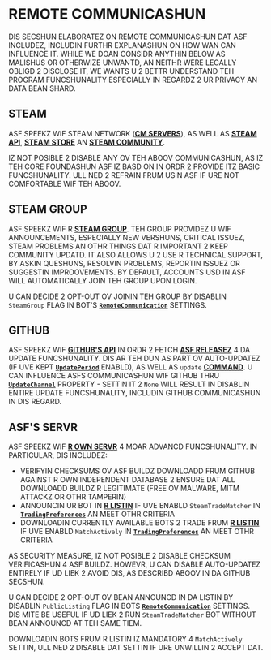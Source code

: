 # REMOTE COMMUNICASHUN

DIS SECSHUN ELABORATEZ ON REMOTE COMMUNICASHUN DAT ASF INCLUDEZ, INCLUDIN FURTHR EXPLANASHUN ON HOW WAN CAN INFLUENCE IT. WHILE WE DOAN CONSIDR ANYTHIN BELOW AS MALISHUS OR OTHERWIZE UNWANTD, AN NEITHR WERE LEGALLY OBLIGD 2 DISCLOSE IT, WE WANTS U 2 BETTR UNDERSTAND TEH PROGRAM FUNCSHUNALITY ESPECIALLY IN REGARDZ 2 UR PRIVACY AN DATA BEAN SHARD.

## STEAM

ASF SPEEKZ WIF STEAM NETWORK (**[CM SERVERS](https://api.steampowered.com/ISteamDirectory/GetCMList/v1?cellid=0)**), AS WELL AS **[STEAM API](https://steamcommunity.com/dev)**, **[STEAM STORE](https://store.steampowered.com)** AN **[STEAM COMMUNITY](https://steamcommunity.com)**.

IZ NOT POSIBLE 2 DISABLE ANY OV TEH ABOOV COMMUNICASHUN, AS IZ TEH CORE FOUNDASHUN ASF IZ BASD ON IN ORDR 2 PROVIDE ITZ BASIC FUNCSHUNALITY. ULL NED 2 REFRAIN FRUM USIN ASF IF URE NOT COMFORTABLE WIF TEH ABOOV.

## STEAM GROUP

ASF SPEEKZ WIF R **[STEAM GROUP](https://steamcommunity.com/groups/archiasf)**. TEH GROUP PROVIDEZ U WIF ANNOUNCEMENTS, ESPECIALLY NEW VERSHUNS, CRITICAL ISSUEZ, STEAM PROBLEMS AN OTHR THINGS DAT R IMPORTANT 2 KEEP COMMUNITY UPDATD. IT ALSO ALLOWS U 2 USE R TECHNICAL SUPPORT, BY ASKIN QUESHUNS, RESOLVIN PROBLEMS, REPORTIN ISSUEZ OR SUGGESTIN IMPROOVEMENTS. BY DEFAULT, ACCOUNTS USD IN ASF WILL AUTOMATICALLY JOIN TEH GROUP UPON LOGIN.

U CAN DECIDE 2 OPT-OUT OV JOININ TEH GROUP BY DISABLIN `SteamGroup` FLAG IN BOT'S **[`RemoteCommunication`](https://github.com/JustArchiNET/ArchiSteamFarm/wiki/Configuration-lol-US#remotecommunication)** SETTINGS.

## GITHUB

ASF SPEEKZ WIF **[GITHUB'S API](https://api.github.com)** IN ORDR 2 FETCH **[ASF RELEASEZ](https://github.com/JustArchiNET/ArchiSteamFarm/releases)** 4 DA UPDATE FUNCSHUNALITY. DIS AR TEH DUN AS PART OV AUTO-UPDATEZ (IF UVE KEPT **[`UpdatePeriod`](https://github.com/JustArchiNET/ArchiSteamFarm/wiki/Configuration#updateperiod)** ENABLD), AS WELL AS `update` **[COMMAND](https://github.com/JustArchiNET/ArchiSteamFarm/wiki/Commands-lol-US)**. U CAN INFLUENCE ASFS COMMUNICASHUN WIF GITHUB THRU **[`UpdateChannel`](https://github.com/JustArchiNET/ArchiSteamFarm/wiki/Configuration#updatechannel)** PROPERTY - SETTIN IT 2 `None` WILL RESULT IN DISABLIN ENTIRE UPDATE FUNCSHUNALITY, INCLUDIN GITHUB COMMUNICASHUN IN DIS REGARD.

## ASF'S SERVR

ASF SPEEKZ WIF **[R OWN SERVR](https://asf.justarchi.net)** 4 MOAR ADVANCD FUNCSHUNALITY. IN PARTICULAR, DIS INCLUDEZ:
- VERIFYIN CHECKSUMS OV ASF BUILDZ DOWNLOADD FRUM GITHUB AGAINST R OWN INDEPENDENT DATABASE 2 ENSURE DAT ALL DOWNLOADD BUILDZ R LEGITIMATE (FREE OV MALWARE, MITM ATTACKZ OR OTHR TAMPERIN)
- ANNOUNCIN UR BOT IN **[R LISTIN](https://asf.justarchi.net/STM)** IF UVE ENABLD `SteamTradeMatcher` IN **[`TradingPreferences`](https://github.com/JustArchiNET/ArchiSteamFarm/wiki/Configuration-lol-US#tradingpreferences)** AN MEET OTHR CRITERIA
- DOWNLOADIN CURRENTLY AVAILABLE BOTS 2 TRADE FRUM **[R LISTIN](https://asf.justarchi.net/STM)** IF UVE ENABLD `MatchActively` IN **[`TradingPreferences`](https://github.com/JustArchiNET/ArchiSteamFarm/wiki/Configuration-lol-US#tradingpreferences)** AN MEET OTHR CRITERIA

AS SECURITY MEASURE, IZ NOT POSIBLE 2 DISABLE CHECKSUM VERIFICASHUN 4 ASF BUILDZ. HOWEVR, U CAN DISABLE AUTO-UPDATEZ ENTIRELY IF UD LIEK 2 AVOID DIS, AS DESCRIBD ABOOV IN DA GITHUB SECSHUN.

U CAN DECIDE 2 OPT-OUT OV BEAN ANNOUNCD IN DA LISTIN BY DISABLIN `PublicListing` FLAG IN BOTS **[`RemoteCommunication`](https://github.com/JustArchiNET/ArchiSteamFarm/wiki/Configuration-lol-US#remotecommunication)** SETTINGS. DIS MITE BE USEFUL IF UD LIEK 2 RUN `SteamTradeMatcher` BOT WITHOUT BEAN ANNOUNCD AT TEH SAME TIEM.

DOWNLOADIN BOTS FRUM R LISTIN IZ MANDATORY 4 `MatchActively` SETTIN, ULL NED 2 DISABLE DAT SETTIN IF URE UNWILLIN 2 ACCEPT DAT.